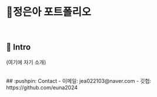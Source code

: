 # 📜정은아 포트폴리오

</br>

## :pushpin: Intro
(여기에 자기 소개)

</br>
## :pushpin: Contact
- 이메일: jea022103@naver.com
- 깃헙: https://github.com/euna2024

</br>
